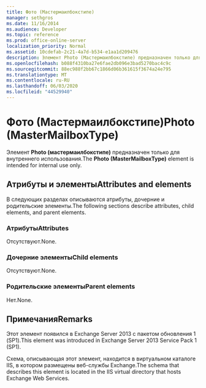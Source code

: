 ```yaml
---
title: Фото (Мастермаилбокстипе)
manager: sethgros
ms.date: 11/16/2014
ms.audience: Developer
ms.topic: reference
ms.prod: office-online-server
localization_priority: Normal
ms.assetid: 10cdefab-2c21-4a7d-b534-e1aa1d209476
description: Элемент Photo (Мастермаилбокстипе) предназначен только для внутреннего использования.
ms.openlocfilehash: b088f4310ba27e6fae2db096e3bad5270bac4c9c
ms.sourcegitcommit: 88ec988f2bb67c1866d06b361615f3674a24e795
ms.translationtype: MT
ms.contentlocale: ru-RU
ms.lasthandoff: 06/03/2020
ms.locfileid: "44529940"
---
```

# <a name="photo-mastermailboxtype"></a><span data-ttu-id="bf174-103">Фото (Мастермаилбокстипе)</span><span class="sxs-lookup"><span data-stu-id="bf174-103">Photo (MasterMailboxType)</span></span>

<span data-ttu-id="bf174-104">Элемент **Photo (мастермаилбокстипе)** предназначен только для внутреннего использования.</span><span class="sxs-lookup"><span data-stu-id="bf174-104">The **Photo (MasterMailboxType)** element is intended for internal use only.</span></span> 

## <a name="attributes-and-elements"></a><span data-ttu-id="bf174-105">Атрибуты и элементы</span><span class="sxs-lookup"><span data-stu-id="bf174-105">Attributes and elements</span></span>

<span data-ttu-id="bf174-106">В следующих разделах описываются атрибуты, дочерние и родительские элементы.</span><span class="sxs-lookup"><span data-stu-id="bf174-106">The following sections describe attributes, child elements, and parent elements.</span></span>
  
### <a name="attributes"></a><span data-ttu-id="bf174-107">Атрибуты</span><span class="sxs-lookup"><span data-stu-id="bf174-107">Attributes</span></span>

<span data-ttu-id="bf174-108">Отсутствуют.</span><span class="sxs-lookup"><span data-stu-id="bf174-108">None.</span></span>
  
### <a name="child-elements"></a><span data-ttu-id="bf174-109">Дочерние элементы</span><span class="sxs-lookup"><span data-stu-id="bf174-109">Child elements</span></span>

<span data-ttu-id="bf174-110">Отсутствуют.</span><span class="sxs-lookup"><span data-stu-id="bf174-110">None.</span></span>
  
### <a name="parent-elements"></a><span data-ttu-id="bf174-111">Родительские элементы</span><span class="sxs-lookup"><span data-stu-id="bf174-111">Parent elements</span></span>

<span data-ttu-id="bf174-112">Нет.</span><span class="sxs-lookup"><span data-stu-id="bf174-112">None.</span></span>
  
## <a name="remarks"></a><span data-ttu-id="bf174-113">Примечания</span><span class="sxs-lookup"><span data-stu-id="bf174-113">Remarks</span></span>

<span data-ttu-id="bf174-114">Этот элемент появился в Exchange Server 2013 с пакетом обновления 1 (SP1).</span><span class="sxs-lookup"><span data-stu-id="bf174-114">This element was introduced in Exchange Server 2013 Service Pack 1 (SP1).</span></span>
  
<span data-ttu-id="bf174-115">Схема, описывающая этот элемент, находится в виртуальном каталоге IIS, в котором размещены веб-службы Exchange.</span><span class="sxs-lookup"><span data-stu-id="bf174-115">The schema that describes this element is located in the IIS virtual directory that hosts Exchange Web Services.</span></span>
  

